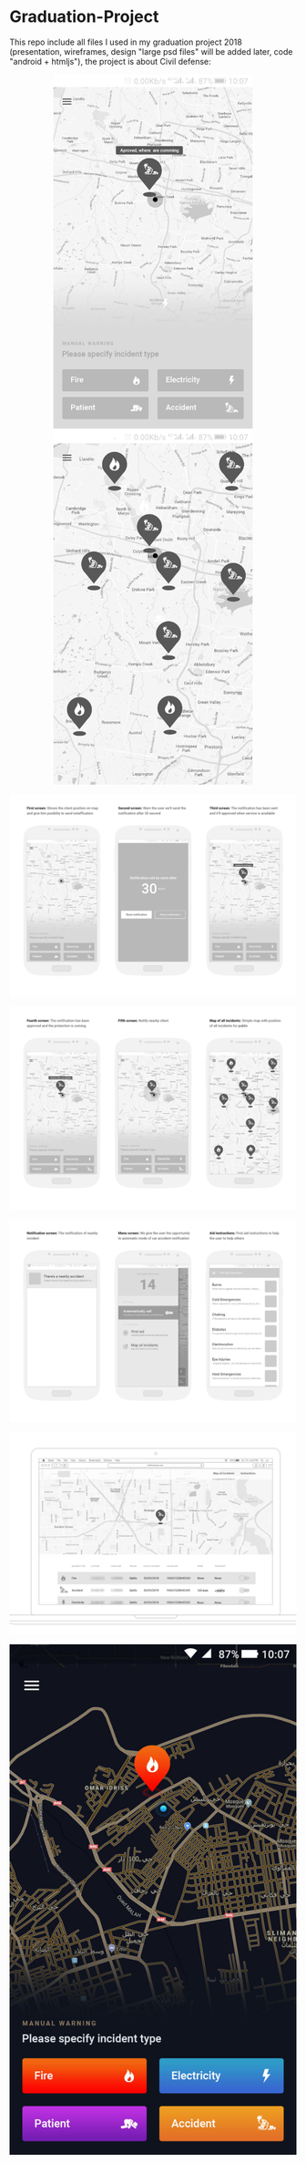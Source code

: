 # Graduation-Project

This repo include all files I used in my graduation project 2018 (presentation, wireframes, design "large psd files" will be added later, code "android + htmljs"), the project is about Civil defense:

<p align="center">
  <img src="images/state-1.jpg" width="350"/>
  <img src="images/state-2.png" width="350"/>
</p>

![](Presentation/Mobile-first.png)

![](Presentation/Mobile-second.jpg)

![](Presentation/Mobile-third.jpg)

![](Presentation/web-preview2.jpg)

![](images/designArtboard1_1.jpg)
